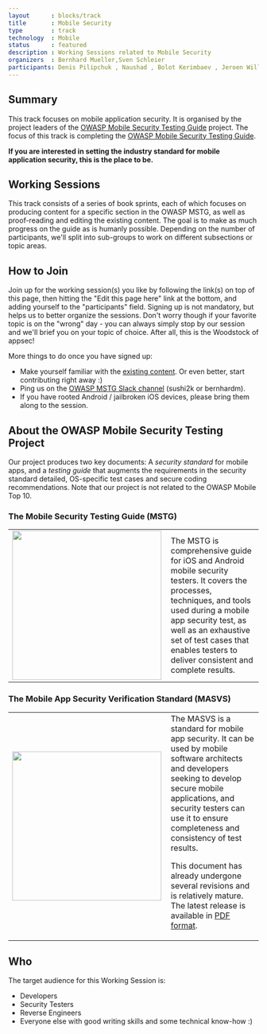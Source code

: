 ```yaml
---
layout      : blocks/track
title       : Mobile Security
type        : track
technology  : Mobile
status      : featured
description : Working Sessions related to Mobile Security
organizers  : Bernhard Mueller,Sven Schleier
participants: Denis Pilipchuk , Naushad , Bolot Kerimbaev , Jeroen Willemsen , Marc Rimbau , Kuai Hinojosa, Ade Yoseman Putra, Carlos Holguera, Chana O'Leary
---
```


## Summary

This track focuses on mobile application security. It is organised by the project leaders of the [OWASP Mobile Security Testing Guide](https://www.owasp.org/index.php/OWASP_Mobile_Security_Testing_Guide) project. The focus of this track is completing the [OWASP Mobile Security Testing Guide](https://github.com/OWASP/owasp-mstg).

**If you are interested in setting the industry standard for mobile application security, this is the place to be.**

## Working Sessions

This track consists of a series of book sprints, each of which focuses on producing content for a specific section in the OWASP MSTG, as well as proof-reading and editing the existing content. The goal is to make as much progress on the guide as is humanly possible. Depending on the number of participants, we'll split into sub-groups to work on different subsections or topic areas. 

## How to Join

Join up for the working session(s) you like by following the link(s) on top of this page, then hitting the "Edit this page here" link at the bottom, and adding yourself to the "participants" field. Signing up is not mandatory, but helps us to better organize the sessions. Don't worry though if your favorite topic is on the "wrong" day - you can always simply stop by our session and we'll brief you on your topic of choice. After all, this is the Woodstock of appsec!

More things to do once you have signed up:

- Make yourself familiar with the [existing content](https://github.com/OWASP/owasp-mstg). Or even better, start contributing right away :)
- Ping us on the [OWASP MSTG Slack channel](https://owasp.slack.com/messages/project-mobile_omtg/details/) (sushi2k or bernhardm).
- If you have rooted Android / jailbroken iOS devices, please bring them along to the session.

## About the OWASP Mobile Security Testing Project

Our project produces two key documents: A *security standard* for mobile apps, and a *testing guide* that augments the requirements in the security standard detailed, OS-specific test cases and secure coding recommendations. Note that our project is not related to the OWASP Mobile Top 10.

### The Mobile Security Testing Guide (MSTG)

<table><tr><td>
<img width="300px"  src="https://www.owasp.org/images/e/e5/Mstg-mini-2.jpg" align="left"/>
</td><td>
The MSTG is comprehensive guide for iOS and Android mobile security testers. It covers the processes, techniques, and tools used during a mobile app security test, as well as an exhaustive set of test cases that enables testers to deliver consistent and complete results.
</td></tr>
</table>

### The Mobile App Security Verification Standard (MASVS)

<table><tr><td>
<img width="300px" src="https://www.owasp.org/images/7/7b/Masvs-sample-mini.jpg" align="left"/>
</td><td>
The MASVS is a standard for mobile app security. It can be used by mobile software architects and developers seeking to develop secure mobile applications, and security testers can use it to ensure completeness and consistency of test results.

This document has already undergone several revisions and is relatively mature. The latest release is available in [PDF format](https://github.com/OWASP/owasp-masvs/releases/download/0.9.3/OWASP_Mobile_AppSec_Verification_Standard_v0.9.3.pdf).

</td></tr>
</table>

## Who

The target audience for this Working Session is:

- Developers
- Security Testers
- Reverse Engineers
- Everyone else with good writing skills and some technical know-how :)
